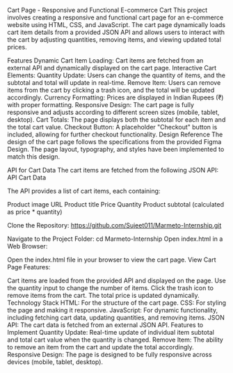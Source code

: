 Cart Page - Responsive and Functional E-commerce Cart
This project involves creating a responsive and functional cart page for an e-commerce website using HTML, CSS, and JavaScript. The cart page dynamically loads cart item details from a provided JSON API and allows users to interact with the cart by adjusting quantities, removing items, and viewing updated total prices.

Features
Dynamic Cart Item Loading: Cart items are fetched from an external API and dynamically displayed on the cart page.
Interactive Cart Elements:
Quantity Update: Users can change the quantity of items, and the subtotal and total will update in real-time.
Remove Item: Users can remove items from the cart by clicking a trash icon, and the total will be updated accordingly.
Currency Formatting: Prices are displayed in Indian Rupees (₹) with proper formatting.
Responsive Design: The cart page is fully responsive and adjusts according to different screen sizes (mobile, tablet, desktop).
Cart Totals: The page displays both the subtotal for each item and the total cart value.
Checkout Button: A placeholder "Checkout" button is included, allowing for further checkout functionality.
Design Reference
The design of the cart page follows the specifications from the provided Figma Design. The page layout, typography, and styles have been implemented to match this design.

API for Cart Data
The cart items are fetched from the following JSON API: API Cart Data

The API provides a list of cart items, each containing:

Product image URL
Product title
Price
Quantity
Product subtotal (calculated as price * quantity)

Clone the Repository:
https://github.com/Sujeet011/Marmeto-Internship.git

Navigate to the Project Folder:
cd Marmeto-Internship
Open index.html in a Web Browser:

Open the index.html file in your browser to view the cart page.
View Cart Page Features:

Cart items are loaded from the provided API and displayed on the page.
Use the quantity input to change the number of items.
Click the trash icon to remove items from the cart.
The total price is updated dynamically.
Technology Stack
HTML: For the structure of the cart page.
CSS: For styling the page and making it responsive.
JavaScript: For dynamic functionality, including fetching cart data, updating quantities, and removing items.
JSON API: The cart data is fetched from an external JSON API.
Features to Implement
Quantity Update: Real-time update of individual item subtotal and total cart value when the quantity is changed.
Remove Item: The ability to remove an item from the cart and update the total accordingly.
Responsive Design: The page is designed to be fully responsive across devices (mobile, tablet, desktop).
